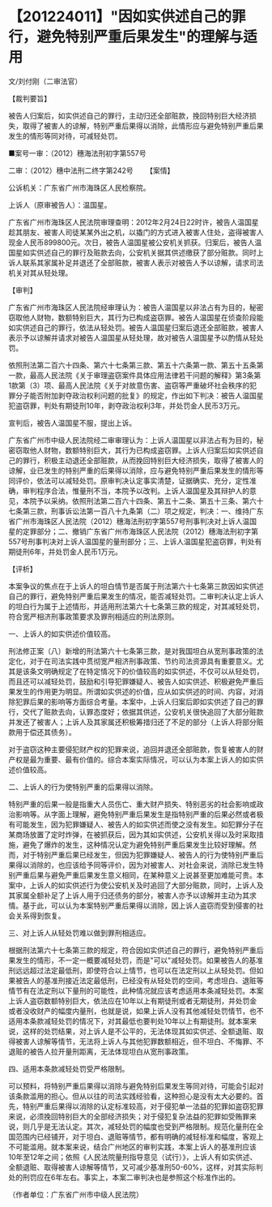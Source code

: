 # 【201224011】"因如实供述自己的罪行，避免特别严重后果发生"的理解与适用

文/刘付刚（二审法官）

【裁判要旨】

被告人归案后，如实供述自己的罪行，主动归还全部赃款，挽回特别巨大经济损失，取得了被害人的谅解，特别严重后果得以消除，此情形应与避免特别严重后果发生的情形等同对待，可减轻处罚。

■案号一审：（2012）穗海法刑初字第557号

二审：（2012）穗中法刑二终字第242号 　　【案情】

公诉机关：广东省广州市海珠区人民检察院。

上诉人（原审被告人）：温国星。

广东省广州市海珠区人民法院审理查明：2012年2月24日22时许，被告人温国星趁其朋友、被害人司徒某某外出之机，以撬门的方式进入被害人住处，盗得被害人现金人民币899800元。次日，被告人温国星被公安机关抓获。归案后，被告人温国星如实供述自己的罪行及赃款去向，公安机关据其供述缴获了部分赃款。同时上诉人联系其家属补足并退还了全部赃款，被害人表示对被告人予以谅解，请求司法机关对其从轻处理。

【审判】

广东省广州市海珠区人民法院经审理认为：被告人温国星以非法占有为目的，秘密窃取他人财物，数额特别巨大，其行为已构成盗窃罪。被告人温国星在侦查阶段能如实供述自己的罪行，依法从轻处罚。被告人温国星归案后退还全部赃款，被害人表示予以谅解并请求对被告人温国星从轻处理，故对被告人温国星予以酌情从轻处罚。

依照刑法第二百六十四条、第六十七条第三款、第五十六条第一款、第五十五条第一款，最高人民法院《关于审理盗窃案件具体应用法律若干问题的解释》第3条第1款第（3）项、最高人民法院《关于对故意伤害、盗窃等严重破坏社会秩序的犯罪分子能否附加剥夺政治权利问题的批复》的规定，作出如下判决：被告人温国星犯盗窃罪，判处有期徒刑10年，剥夺政治权利3年，并处罚金人民币3万元。

宣判后，被告人温国星不服，提出上诉。

广东省广州市中级人民法院经二审审理认为：上诉人温国星以非法占有为目的，秘密窃取他人财物，数额特别巨大，其行为已构成盗窃罪。上诉人归案后如实供述自己的罪行，积极主动退还全部赃款，从而挽回特别巨大经济损失，取得了被害人的谅解，业已发生的特别严重的后果得以消除，应与避免特别严重后果发生的情形等同评价，依法可以减轻处罚。原审判决认定事实清楚，证据确实、充分，定性准确，审判程序合法，惟量刑不当，本院予以改判。上诉人温国星及其辩护人的意见，本院予以采纳。依照刑法第二百六十四条、第五十二条、第五十三条、第六十七条第三款，刑事诉讼法第一百八十九条第（二）项之规定，判决：一、维持广东省广州市海珠区人民法院（2012）穗海法刑初字第557号刑事判决对上诉人温国星的定罪部分；二、撤销广东省广州市海珠区人民法院（2012）穗海法刑初字第557号刑事判决对上诉人温国星的量刑部分；三、上诉人温国星犯盗窃罪，判处有期徒刑6年，并处罚金人民币1万元。

【评析】

本案争议的焦点在于上诉人的坦白情节是否属于刑法第六十七条第三款因如实供述自己的罪行，避免特别严重后果发生的情况，能否减轻处罚。二审判决认定上诉人的坦白行为属于上述情形，并适用刑法第六十七条第三款的规定，对其减轻处罚，符合宽严相济刑事政策要求及罪刑相适应的刑法原则。

一、上诉人的如实供述价值较高。

刑法修正案（八）新增的刑法第六十七条第三款，是对我国坦白从宽刑事政策的法定化，对于在司法实践中贯彻宽严相济刑事政策、节约司法资源具有重要意义。尤其是该条文明确规定了在特定情况下的价值较高的如实供述，不仅可以从轻处罚，而且还可以减轻处罚，鼓励和引导犯罪嫌疑人、被告人如实供述、积极避免严重后果发生的作用更为明显。所谓如实供述的价值，应从如实供述的时间、内容，对消除犯罪后果的影响等方面综合考量。本案中，上诉人归案后即如实供述了自己的罪行，交代了赃款去向，认罪态度好；依据其供述，公安机关很快追回了大部分赃款并发还了被害人；上诉人及其家属还积极筹措归还了不足的部分（上诉人将部分赃款用于偿还其债务）。

对于盗窃这种主要侵犯财产权的犯罪来说，追回并退还全部赃款，恢复被害人的财产权是最为重要、最有价值的。综合本案实际情况，可以认为本案上诉人的如实供述价值较高。

二、上诉人的行为使特别严重的后果得以消除。

特别严重的后果一般是指重大人员伤亡、重大财产损失、特别恶劣的社会影响或政治影响等。从字面上理解，避免特别严重后果发生是指特别严重的后果必然或者极有可能发生，因为犯罪嫌疑人、被告人的如实供述而使之没有发生。如犯罪分子在某商场放置了定时炸弹，在被抓获后，因为其如实供述，公安机关得以及时采取措施，避免了爆炸的发生，这种情况认定为避免特别严重后果发生比较好理解。然而，对于特别严重后果已经发生，但因为犯罪嫌疑人、被告人的行为使特别严重后果得以消除的，也应该给予同等评价，因为对被害人、对社会来说，消除已发生特别严重后果与避免严重后果发生意义相同，在某种意义上说甚至更加难能可贵。本案中，上诉人的如实供述行为使公安机关及时追回了大部分赃款，同时，上诉人及其家属全额补足了上诉人用于归还债务的部分，被害人亦予以谅解并主动为其求情。基于此，可以认为本案特别严重后果得以消除，因上诉人盗窃而受到侵害的社会关系得到恢复。

三、对上诉人从轻处罚难以做到罪刑相适应。

根据刑法第六十七条第三款的规定，符合因如实供述自己的罪行，避免特别严重后果发生的情形，不一定一概要减轻处罚，而是"可以"减轻处罚。如果被告人的基准刑远远超过法定最低刑，即使符合以上情节，也可以在法定刑以上从轻处罚。但如果被告人的基准刑接近法定最低刑，已经没有从轻处罚的空间，考虑坦白、退赃等情节有在法定刑以下量刑的可能性，此种情况就应该考虑适用本条减轻处罚。本案上诉人盗窃数额特别巨大，依法应在10年以上有期徒刑或者无期徒刑，并处罚金或者没收财产的幅度内量刑，也就是说，如果上诉人没有其他减轻处罚情节，也不适用本条款减轻处罚的情况下，对其最低也要判处10年以上有期徒刑。就本案来说，这样的处罚结果，对上诉人是不公平的，无法体现其如实供述、全额退赃、取得被害人谅解等情节，无法将上诉人与其他犯罪数额相近，但不坦白、不悔罪、不退赃的被告人拉开量刑距离，无法体现坦白从宽刑事政策。

四、适用本条款减轻处罚受严格限制。

可以预料，将特别严重后果得以消除与避免特别后果发生等同对待，可能会引起对该条款滥用的担心。但从以往的司法实践经验看，这种担心是没有太大必要的。首先，特别严重后果得以消除的认定标准较高，对于侵犯单一法益的犯罪如盗窃犯罪来说，必须挽回特别巨大的全部经济损失；对于侵犯复杂法益的犯罪如受贿罪来说，则几乎是无法认定。其次，减轻处罚的幅度也受到严格限制。规范化量刑在全国范围内已经铺开，对于坦白、退赃等情节，都有明确的减轻标准和幅度，客观上不可能滥用。就本案来说，结合广州地区的审判实践，本案上诉人的基准刑应该10年至12年之间；依照《人民法院量刑指导意见（试行）》，上诉人有如实供述、全额退赃、取得被害人谅解等情节，又可减少基准刑50-60%，这样，对其实际判处的刑罚应在6年左右。事实上，本案二审判决也是参照这个标准作出的。

（作者单位：广东省广州市中级人民法院）